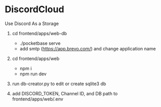 # DiscordCloud

Use Discord As a Storage

1. cd frontend/apps/web-db

   - ./pocketbase serve
   - add smtp (https://app.brevo.com/) and change application name

2. cd frontend/apps/web

   - npm i
   - npm run dev

3. run db-creator.py to edit or create sqlite3 db

4. add DISCORD_TOKEN, Channel ID, and DB path to frontend/apps/web/.env
